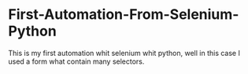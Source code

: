 # First-Automation-From-Selenium-Python
This is my first automation whit selenium whit python, well in this case I used a form what contain many selectors.

